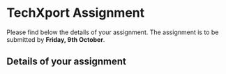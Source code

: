 # TechXport Assignment

Please find below the details of your assignment. The assignment is to be submitted by **Friday, 9th October**.

## Details of your assignment

